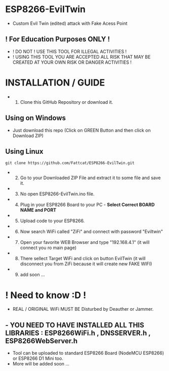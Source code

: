 # ESP8266-EvilTwin
- Custom Evil Twin (edited) attack with Fake Acess Point

## ! For Education Purposes ONLY !
- ! DO NOT ! USE THIS TOOL FOR ILLEGAL ACTIVITIES !
- ! USING THIS TOOL YOU ARE ACCEPTED ALL RISK  THAT MAY BE CREATED AT YOUR OWN RISK OR DANGER ACTIVITIES !

# INSTALLATION / GUIDE
- 1. Clone this GitHub Repository or download it.
## Using on Windows
- Just download this repo (Click on GREEN Button and then click on Download ZIP)
## Using Linux
```
git clone https://github.com/Fattcat/ESP8266-EvilTwin.git
```
- 2. Go to your Downloaded ZIP File and extract it to some file and save it.
- 3. No open ESP8266-EvilTwin.ino file.
- 4. Plug in your ESP8266 Board to your PC - <strong>Select Correct BOARD NAME and PORT</strong>
- 5. Upload code to your ESP8266.
- 6. Now search WiFi called "ZiFi" and connect with password "Eviltwin"
- 7. Open your favorite WEB Browser and type "192.168.4.1" (it will connect you ro main page)
- 8. There sellect Target WiFi and click on button EvilTwin (it will disconnect you from ZiFi because it will create new FAKE WIFI)
- 9. add soon ...

# ! Need to know :D !
- REAL / ORIGINAL WiFi MUST BE Disturbed by Deauther or Jammer.
## - YOU NEED TO HAVE INSTALLED ALL THIS LIBRARIES : ESP8266WiFi.h , DNSSERVER.h , ESP8266WebServer.h

- Tool can be uploaded to standard ESP8266 Board (NodeMCU ESP8266) or ESP8266 D1 Mini too.
- More will be added soon ...
